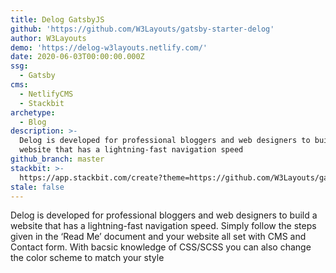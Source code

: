```yaml
---
title: Delog GatsbyJS
github: 'https://github.com/W3Layouts/gatsby-starter-delog'
author: W3Layouts
demo: 'https://delog-w3layouts.netlify.com/'
date: 2020-06-03T00:00:00.000Z
ssg:
  - Gatsby
cms:
  - NetlifyCMS
  - Stackbit
archetype:
  - Blog
description: >-
  Delog is developed for professional bloggers and web designers to build a
  website that has a lightning-fast navigation speed
github_branch: master
stackbit: >-
  https://app.stackbit.com/create?theme=https://github.com/W3Layouts/gatsby-starter-delog&ssg=gatsby
stale: false
---
```


Delog is developed for professional bloggers and web designers to build a website that has a lightning-fast navigation speed. 
Simply follow the steps given in the ‘Read Me’ document and your website all set with CMS and Contact form. With bacsic knowledge of CSS/SCSS you can also change the color scheme to match your style
